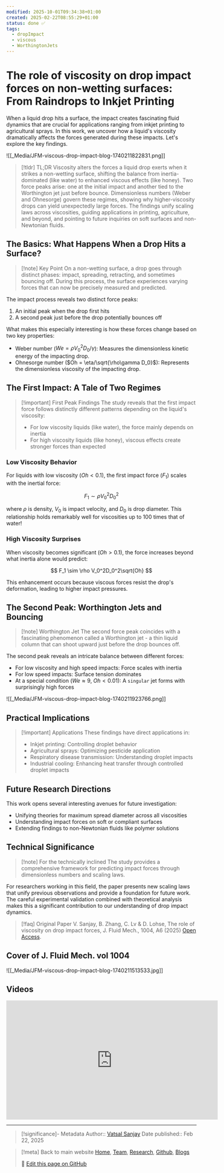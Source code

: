```yaml
---
modified: 2025-10-01T09:34:38+01:00
created: 2025-02-22T08:55:29+01:00
status: done ✅
tags:
  - dropImpact
  - viscous
  - WorthingtonJets
---
```

# The role of viscosity on drop impact forces on non-wetting surfaces: From Raindrops to Inkjet Printing

When a liquid drop hits a surface, the impact creates fascinating fluid dynamics that are crucial for applications ranging from inkjet printing to agricultural sprays. In this work, we uncover how a liquid's viscosity dramatically affects the forces generated during these impacts. Let's explore the key findings.

![[_Media/JFM-viscous-drop-impact-blog-1740211822831.png]]

> [!tldr] TL;DR
> Viscosity alters the forces a liquid drop exerts when it strikes a non-wetting surface, shifting the balance from inertia-dominated (like water) to enhanced viscous effects (like honey). Two force peaks arise: one at the initial impact and another tied to the Worthington jet just before bounce. Dimensionless numbers (Weber and Ohnesorge) govern these regimes, showing why higher-viscosity drops can yield unexpectedly large forces. The findings unify scaling laws across viscosities, guiding applications in printing, agriculture, and beyond, and pointing to future inquiries on soft surfaces and non-Newtonian fluids.

## The Basics: What Happens When a Drop Hits a Surface?

> [!note] Key Point
> On a non-wetting surface, a drop goes through distinct phases: impact, spreading, retracting, and sometimes bouncing off. During this process, the surface experiences varying forces that can now be precisely measured and predicted.

The impact process reveals two distinct force peaks:
1. An initial peak when the drop first hits
2. A second peak just before the drop potentially bounces off

What makes this especially interesting is how these forces change based on two key properties:
- Weber number ($We = \rho V_0^2D_0/\gamma$): Measures the dimensionless kinetic energy of the impacting drop.
- Ohnesorge number ($Oh = \eta/\sqrt{\rho\gamma D_0}$): Represents the dimensionless viscosity of the impacting drop.

## The First Impact: A Tale of Two Regimes

> [!important] First Peak Findings
> The study reveals that the first impact force follows distinctly different patterns depending on the liquid's viscosity:
> - For low viscosity liquids (like water), the force mainly depends on inertia
> - For high viscosity liquids (like honey), viscous effects create stronger forces than expected

### Low Viscosity Behavior
For liquids with low viscosity ($Oh < 0.1$), the first impact force ($F_1$) scales with the inertial force:

$$
F_1 \sim \rho V_0^2D_0^2
$$

where $\rho$ is density, $V_0$ is impact velocity, and $D_0$ is drop diameter. This relationship holds remarkably well for viscosities up to 100 times that of water!
### High Viscosity Surprises
When viscosity becomes significant ($Oh > 0.1$), the force increases beyond what inertia alone would predict:

$$
F_1 \sim \rho V_0^2D_0^2\sqrt{Oh}
$$

This enhancement occurs because viscous forces resist the drop's deformation, leading to higher impact pressures.

## The Second Peak: Worthington Jets and Bouncing

> [!note] Worthington Jet
> The second force peak coincides with a fascinating phenomenon called a Worthington jet - a thin liquid column that can shoot upward just before the drop bounces off.

The second peak reveals an intricate balance between different forces:
- For low viscosity and high speed impacts: Force scales with inertia
- For low speed impacts: Surface tension dominates
- At a special condition ($We \approx 9$, $Oh < 0.01$): A `singular` jet forms with surprisingly high forces

![[_Media/JFM-viscous-drop-impact-blog-1740211923766.png]]
## Practical Implications

> [!important] Applications
> These findings have direct applications in:
> - Inkjet printing: Controlling droplet behavior
> - Agricultural sprays: Optimizing pesticide application
> - Respiratory disease transmission: Understanding droplet impacts
> - Industrial cooling: Enhancing heat transfer through controlled droplet impacts

## Future Research Directions

This work opens several interesting avenues for future investigation:
- Unifying theories for maximum spread diameter across all viscosities
- Understanding impact forces on soft or compliant surfaces
- Extending findings to non-Newtonian fluids like polymer solutions

## Technical Significance

> [!note] For the technically inclined
> The study provides a comprehensive framework for predicting impact forces through dimensionless numbers and scaling laws.

For researchers working in this field, the paper presents new scaling laws that unify previous observations and provide a foundation for future work. The careful experimental validation combined with theoretical analysis makes this a significant contribution to our understanding of drop impact dynamics.

> [!faq] Original Paper
> V. Sanjay, B. Zhang, C. Lv & D. Lohse, The role of viscosity on drop impact forces, J. Fluid Mech., 1004, A6 (2025) [Open Access](https://doi.org/10.1017/jfm.2024.982). 

## Cover of J. Fluid Mech. vol 1004

![[_Media/JFM-viscous-drop-impact-blog-1740211513533.jpg]]

## Videos

<div style="text-align: center;">
    <iframe width="560" height="315" src="https://www.youtube-nocookie.com/embed/videoseries?si=QMxaPdi_C66h2dC4&amp;list=PLf5C5HCrvhLH8BwyeMSusdvyFmQYGP2qt" 
        title="YouTube video player" frameborder="0" 
        allow="accelerometer; autoplay; clipboard-write; encrypted-media; gyroscope; picture-in-picture; web-share" 
        referrerpolicy="strict-origin-when-cross-origin" allowfullscreen>
    </iframe>
</div>

---

> [!significance]- Metadata
> Author:: [Vatsal Sanjay](https://vatsalsanjay.com)
> Date published:: Feb 22, 2025

> [!meta] Back to main website
> [Home](https://comphy-lab.org/), [Team](https://comphy-lab.org/team), [Research](https://comphy-lab.org/research), [Github](https://github.com/comphy-lab), [Blogs](https://blogs.comphy-lab.org)
>
> 📝 [Edit this page on GitHub](https://github.com/comphy-lab/CoMPhy-Lab-Blogs/blob/main/Blog/2025-JFM-viscous-drop-impact.md)